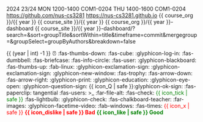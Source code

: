 <variable name="year">2024</variable>
<variable name="AY">23/24</variable>
<variable name="is_pre_sem"></variable>
<variable name="cs3281_time">MON 1200-1400</variable>
<variable name="cs3281_venue">COM1-0204</variable>
<variable name="cs3282_time">THU 1400-1600</variable>
<variable name="cs3282_venue">COM1-0204</variable>
<variable name="course_org">https://github.com/nus-cs3281</variable>
<variable name="course_site">https://nus-cs3281.github.io</variable>
<variable name="students_repo">{{ course_org }}/{{ year }}</variable>
<variable name="students_site">{{ course_site }}/{{ year }}</variable>
<variable name="dashboard_repo">{{ course_org }}/{{ year }}-dashboard</variable>
<variable name="dashboard_site">{{ course_site }}/{{ year }}-dashboard/?search=&sort=groupTitle&sortWithin=title&timeframe=commit&mergegroup=&groupSelect=groupByAuthors&breakdown=false</variable>


<variable name="previous_year">{{ (year | int) -1 }}</variable>
<variable name="icon_deadline">:alarm_clock:</variable>
<variable name="icon_dislike">:fas-thumbs-down:</variable>
<variable name="icon_example">:fas-cube:</variable>
<variable name="icon_embedding">:glyphicon-log-in:</variable>
<variable name="icon_exercise">:fas-dumbbell:</variable>
<variable name="icon_evidence">:fas-briefcase:</variable>
<variable name="icon_info">:fas-info-circle:</variable>
<variable name="icon_individual">:fas-user:</variable>
<variable name="icon_lecture">:glyphicon-blackboard:</variable>
<variable name="icon_like">:fas-thumbs-up:</variable>
<variable name="icon_linux">:fab-linux:</variable>
<variable name="icon_important_red"><span class="text-danger">:glyphicon-exclamation-sign:</span></variable>
<variable name="icon_important">:glyphicon-exclamation-sign:</variable>
<variable name="icon_new_window">:glyphicon-new-window:</variable>
<variable name="icon_outcome">:fas-trophy:</variable>
<variable name="icon_output">:fas-arrow-down:</variable>
<variable name="icon_output_right">:fas-arrow-right:</variable>
<variable name="icon_print">:glyphicon-print:</variable>
<variable name="icon_prereq">:glyphicon-education:</variable>
<variable name="icon_preview">:glyphicon-eye-open:</variable>
<variable name="icon_Q">:glyphicon-question-sign:</variable>
<variable name="icon_Q_A">{{ icon_Q | safe }}:glyphicon-ok-sign:</variable>
<variable name="icon_resource">:fas-paperclip:</variable>
<variable name="icon_tangential"><span class='badge badge-pill badge-secondary'>tangential</span></variable>
<variable name="icon_team">:fas-users:</variable>
<variable name="icon_terminal"><smal><span class="badge badge-secondary">&gt;_</span></smal></variable>
<variable name="icon_text">:far-file-alt:</variable>
<variable name="icon_tick">:fas-check:</variable>
<variable name="icon_tick_green"><span style="color:green">{{ icon_tick | safe }}</span></variable>
<variable name="icon_tip"><span class="badge badge-pill badge-warning">:fas-lightbulb:</span></variable>
<variable name="icon_todo">:glyphicon-check:</variable>
<variable name="icon_tutorial">:fas-chalkboard-teacher:</variable>
<variable name="icon_slides">:far-images:</variable>
<variable name="icon_video">:glyphicon-facetime-video:</variable>
<variable name="icon_windows">:fab-windows:</variable>
<variable name="icon_x">:fas-times:</variable>
<variable name="icon_x_red"><span style="color:red">{{ icon_x | safe }}</span></variable>
<variable name="bad"><font color="red"><md>**{{ icon_dislike | safe }} Bad**</md></font></variable>
<variable name="good"><font color="green"><md>**{{ icon_like | safe }} Good**</md></font></variable>

